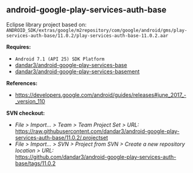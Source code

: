 ## android-google-play-services-auth-base

Eclipse library project based on:<br/>
`ANDROID_SDK/extras/google/m2repository/com/google/android/gms/play-services-auth-base/11.0.2/play-services-auth-base-11.0.2.aar`

**Requires:**
- `Android 7.1 (API 25) SDK Platform`
- [dandar3/android-google-play-services-base](https://github.com/dandar3/android-google-play-services-base/tree/11.0.2)
- [dandar3/android-google-play-services-basement](https://github.com/dandar3/android-google-play-services-basement/tree/11.0.2)

**References:**
- https://developers.google.com/android/guides/releases#june_2017_-_version_110

**SVN checkout:**
- _File > Import... > Team > Team Project Set > URL:_<br/>
  https://raw.githubusercontent.com/dandar3/android-google-play-services-auth-base/11.0.2/.projectset
- _File > Import... > SVN > Project from SVN > Create a new repository location > URL:_<br/> 
  https://github.com/dandar3/android-google-play-services-auth-base/tags/11.0.2